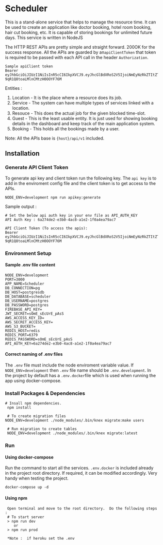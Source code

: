 # Scheduler
This is a stand-alone service that helps to manage the resource time. It can be used to create an application like doctor booking, hotel room booking, hair cut booking, etc. It is capable of storing bookings for unlimited future days. This service is written in NodeJS

The HTTP REST APIs are pretty simple and straight forward. 200OK for the success response. All the APIs are guarded by an`apiClientToken` that token is required to be passed with each API call in the header `Authorization`.

```
Sample apiClient token
Bearer eyJhbGciOiJIUzI1NiIsInR5cCI6IkpXVCJ9.eyJhcGlBdXRoS2V5IjoiNmEyNzRkZTItZTNiMC00YWM4LWExZTItMWYwYTRlYTc5YWM3Iiwic3ViIjowLCJpc3MiOiJTY2hlZHVsZXIiLCJpYXQiOjE1OTA3NTg1MzJ9.dEpniAzPDtjkpzS8-9qR1Q8toaLMlnCMtzH0OOYF76M
```

Entities :
1. Location - It is the place where a resource does its job.
2. Service - The system can have multiple types of services linked with a location.
3. Resouce - This does the actual job for the given blocked time-slot.
4. Guest - This is the least usable entity. It is just used for showing booking details in the dashboard and keep track of the main application system.
5. Booking - This holds all the bookings made by a user.

Note: All the APIs base is ```{host}/api/v1``` included.

## Installation

### Generate API Client Token
To generate api key and client token run the following key. The ```api key``` is to add in the enviroment config file and the client token is to get access to the APIs.
```shell
NODE_ENV=development npm run apikey:generate
```
Sample output : 
```shell
# Set the below api auth key in your env file as API_AUTH_KEY
API Auth Key : 6a274de2-e3b0-4ac8-a1e2-1f0a4ea79ac7

API Client Token (To access the apis): 
Bearer eyJhbGciOiJIUzI1NiIsInR5cCI6IkpXVCJ9.eyJhcGlBdXRoS2V5IjoiNmEyNzRkZTItZTNiMC00YWM4LWExZTItMWYwYTRlYTc5YWM3Iiwic3ViIjowLCJpc3MiOiJTY2hlZHVsZXIiLCJpYXQiOjE1OTA3NTg1MzJ9.dEpniAzPDtjkpzS8-9qR1Q8toaLMlnCMtzH0OOYF76M
```
### Environment Setup
#### Sample .env file content
```shell
NODE_ENV=development
PORT=3000
APP_NAME=Scheduler
DB_CONNECTION=pg
DB_HOST=postgresdb
DB_DATABASE=scheduler
DB_USERNAME=postgres
DB_PASSWORD=postgres
FIREBASE_API_KEY=
JWT_SECRET=sOmE_sEcUrE_pAsS
AWS_ACCESS_KEY_ID=
AWS_SECRET_ACCESS_KEY=
AWS_S3_BUCKET=
REDIS_HOST=redis
REDIS_PORT=6379
REDIS_PASSWORD=sOmE_sEcUrE_pAsS
API_AUTH_KEY=6a274de2-e3b0-4ac8-a1e2-1f0a4ea79ac7
```
#### Correct naming of .env files
The ```.env``` file must include the node enviroment variable value. If ```NODE_ENV=development``` then ```.env``` file name should be ```.env.development```. In the project by default has a ```.env.docker```file which is used when running the app using docker-compose.

### Install Packages & Dependencies
```shell
# Insall npm dependencies.
 npm install
 
 # To create migration files
NODE_ENV=development ./node_modules/.bin/knex migrate:make users
 
 # Run migration to create tables
 NODE_ENV=development ./node_modules/.bin/knex migrate:latest
```
### Run
#### Using docker-compose
Run the command to start all the services. ```.env.docker``` is included already in the project root directory. If required, it can be modified accordingly. Very handy when testing the project.
```shell
docker-compose up -d
```
#### Using npm
```shell
 Open terminal and move to the root directory.  Do the following steps :
 # To start server
 > npm run dev
 	or
 > npm run prod
 
 *Note :  if heroku set the .env
```
